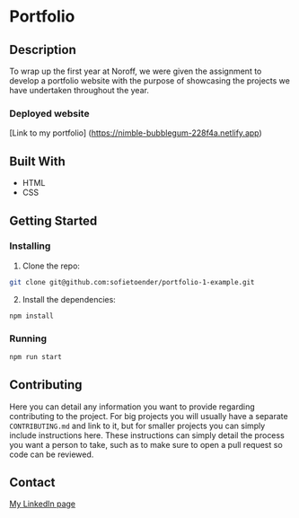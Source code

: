 # Portfolio

## Description

To wrap up the first year at Noroff, we were given the assignment to develop a portfolio website with the purpose of showcasing the projects we have undertaken throughout the year.

### Deployed website
 [Link to my portfolio] (https://nimble-bubblegum-228f4a.netlify.app)


## Built With


- HTML
- CSS

## Getting Started

### Installing

1. Clone the repo:

```bash
git clone git@github.com:sofietoender/portfolio-1-example.git
```

2. Install the dependencies:

```
npm install
```

### Running

```bash
npm run start
```

## Contributing

Here you can detail any information you want to provide regarding contributing to the project. For big projects you will usually have a separate `CONTRIBUTING.md` and link to it, but for smaller projects you can simply include instructions here. These instructions can simply detail the process you want a person to take, such as to make sure to open a pull request so code can be reviewed.

## Contact
[My LinkedIn page](https://www.linkedin.com/in/sofie-t%C3%B8nder-5ab44a23b)


